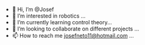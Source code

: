 - 👋 Hi, I’m @Josef 
- 👀 I’m interested in robotics ...
- 🌱 I’m currently learning control theory...
- 💞️ I’m looking to collaborate on different projects ...
- 📫 How to reach me josefneto11@hotmail.com ...

<!---
josefneto11/josefneto11 is a ✨ special ✨ repository because its `README.md` (this file) appears on your GitHub profile.
You can click the Preview link to take a look at your changes.
--->
